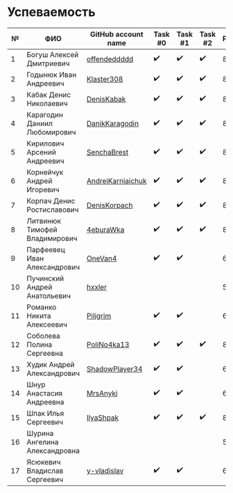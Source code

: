 # Успеваемость #

| №  | ФИО                            | GitHub account name                                     | Task #0          |  Task #1         |  Task #2         | Рейтинг |
|----|--------------------------------|---------------------------------------------------------|------------------|------------------|------------------|---------|
| 1  | Богуш Алексей Дмитриевич       |[offendeddddd](https://github.com/offendeddddd)          |:heavy_check_mark:|:heavy_check_mark:|:heavy_check_mark:|8        |
| 2  | Годынюк Иван Андреевич         |[Klaster308](https://github.com/Klaster308)              |:heavy_check_mark:|:heavy_check_mark:|:heavy_check_mark:|8        |
| 3  | Кабак Денис Николаевич         |[DenisKabak](https://github.com/DenisKabak)              |:heavy_check_mark:|:heavy_check_mark:|:heavy_check_mark:|8        |
| 4  | Карагодин Даниил Любомирович   |[DanikKaragodin](https://github.com/DanikKaragodin)      |:heavy_check_mark:|:heavy_check_mark:|:heavy_check_mark:|8        |
| 5  | Кирилович Арсений Андреевич    |[SenchaBrest](https://github.com/SenchaBrest)            |:heavy_check_mark:|:heavy_check_mark:|:heavy_check_mark:|8        |
| 6  | Корнейчук Андрей Игоревич      |[AndreiKarniaichuk](https://github.com/AndreiKarniaichuk)|:heavy_check_mark:|:heavy_check_mark:|:heavy_check_mark:|8        |
| 7  | Корпач Денис Ростиславович     |[DenisKorpach](https://github.com/DenisKorpach)          |:heavy_check_mark:|:heavy_check_mark:|:heavy_check_mark:|8        |
| 8  | Литвинюк Тимофей Владимирович  |[4eburaWka](https://github.com/4eburaWka)                |:heavy_check_mark:|:heavy_check_mark:|:heavy_check_mark:|8        |
| 9  | Парфеевец Иван Александрович   |[OneVan4](https://github.com/OneVan4)                    |:heavy_check_mark:|:heavy_check_mark:|                  |6        |
| 10 | Пучинский Андрей Анатольевич   |[hxxler](https://github.com/hxxler)                      |                  |                  |                  |5        |
| 11 | Романко Никита Алексеевич      |[PiIigrim](https://github.com/PiIigrim)                  |:heavy_check_mark:|:heavy_check_mark:|                  |6        |
| 12 | Соболева Полина Сергеевна      |[PoliNo4ka13](https://github.com/PoliNo4ka13)            |:heavy_check_mark:|:heavy_check_mark:|:heavy_check_mark:|8        |
| 13 | Худик Андрей Александрович     |[ShadowPlayer34](https://github.com/ShadowPlayer34)      |:heavy_check_mark:|:heavy_check_mark:|                  |6        |
| 14 | Шнур Анастасия Андреевна       |[MrsAnyki](https://github.com/MrsAnyki)                  |:heavy_check_mark:|:heavy_check_mark:|                  |6        |
| 15 | Шпак Илья Сергеевич            |[IlyaShpak](https://github.com/IlyaShpak)                |:heavy_check_mark:|:heavy_check_mark:|:heavy_check_mark:|8        |
| 16 | Шурина Ангелина Александровна  |                                                         |                  |                  |                  |5        |
| 17 | Ясюкевич Владислав Сергеевич   |[y-vladislav](https://github.com/y-vladislav)            |:heavy_check_mark:|:heavy_check_mark:|                  |6        |


